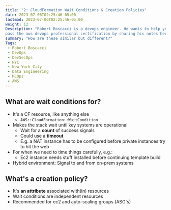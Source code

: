```yaml
---
title: "2: CloudFormation Wait Conditions & Creation Policies"
date: 2023-07-06T02:25:46-05:00
lastmod: 2023-07-06T02:25:46-05:00
weight: 12
Description: "Robert Boscacci is a devops engineer. He wants to help you \
pass the aws devops professional certification by sharing his notes here." # Keep to 150-160 chars
summary: "How are these similar but different?"
Tags:
 - Robert Boscacci
 - DevOps
 - DevSecOps
 - NYC
 - New York City
 - Data Engineering
 - MLOps
 - AWS
---
```

## What are wait conditions for?
- It's a CF resource, like anything else
	- `AWS::CloudFormation::WaitCondition`
- Makes the stack wait until key systems are operational
	- Wait for a __count__ of success signals
	- Could use a __timeout__
	- E.g. a NAT instance has to be configured before private instances try to hit the web
- For when we need to time things carefully, e.g.:
	- Ec2 instance needs stuff installed before continuing template build
- Hybrid environment: Signal to and from on-prem systems

## What's a creation policy?
- It's __an attribute__ associated with(in) resources
- Wait conditions are independent resources
- Recommended for ec2 and auto-scaling groups (ASG's)